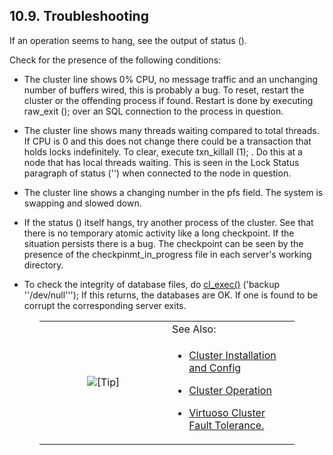 <div id="clusterprogrammingtrbsht" class="section">

<div class="titlepage">

<div>

<div>

## 10.9. Troubleshooting

</div>

</div>

</div>

If an operation seems to hang, see the output of status ().

Check for the presence of the following conditions:

<div class="itemizedlist">

- The cluster line shows 0% CPU, no message traffic and an unchanging
  number of buffers wired, this is probably a bug. To reset, restart the
  cluster or the offending process if found. Restart is done by
  executing raw_exit (); over an SQL connection to the process in
  question.

- The cluster line shows many threads waiting compared to total threads.
  If CPU is 0 and this does not change there could be a transaction that
  holds locks indefinitely. To clear, execute txn_killall (1); . Do this
  at a node that has local threads waiting. This is seen in the Lock
  Status paragraph of status ('') when connected to the node in
  question.

- The cluster line shows a changing number in the pfs field. The system
  is swapping and slowed down.

- If the status () itself hangs, try another process of the cluster. See
  that there is no temporary atomic activity like a long checkpoint. If
  the situation persists there is a bug. The checkpoint can be seen by
  the presence of the checkpinmt_in_progress file in each server's
  working directory.

- To check the integrity of database files, do
  <a href="fn_cl_exec.html" class="link" title="cl_exec">cl_exec()</a>
  ('backup ''/dev/null'''); If this returns, the databases are OK. If
  one is found to be corrupt the corresponding server exits.

</div>

<div class="tip" style="margin-left: 0.5in; margin-right: 0.5in;">

<table data-border="0" data-summary="Tip: See Also:">
<colgroup>
<col style="width: 50%" />
<col style="width: 50%" />
</colgroup>
<tbody>
<tr class="odd">
<td rowspan="2" style="text-align: center;" data-valign="top"
width="25"><img src="images/tip.png" alt="[Tip]" /></td>
<td style="text-align: left;">See Also:</td>
</tr>
<tr class="even">
<td style="text-align: left;" data-valign="top"><div
class="itemizedlist">
<ul>
<li><p><a href="clusterstcnf.html" class="link"
title="2.14. Cluster Installation and Configuration">Cluster
Installation and Config</a></p></li>
<li><p><a href="clusteroperation.html" class="link"
title="6.3. Virtuoso Cluster Operation">Cluster Operation</a></p></li>
<li><p><a href="fault.html" class="link"
title="6.4. Virtuoso Cluster Fault Tolerance">Virtuoso Cluster Fault
Tolerance.</a></p></li>
</ul>
</div></td>
</tr>
</tbody>
</table>

</div>

</div>
